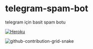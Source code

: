 # telegram-spam-bot

telegram için basit spam botu

[![Heroku](https://www.herokucdn.com/deploy/button.svg)](https://heroku.com/deploy?template=https://github.com/devran6606/spammers)

![github-contribution-grid-snake](https://user-images.githubusercontent.com/106864876/179424426-29262e35-ab7b-4701-8ce3-8ed7db3d592b.svg)
